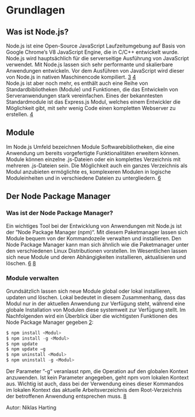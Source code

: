 # Grundlagen

## Was ist Node.js?
Node.js ist eine Open-Source JavaScript Laufzeitumgebung auf Basis von Google Chrome’s V8 JavaScript Engine, die in C/C++ entwickelt wurde. Node.js wird hauptsächlich für die serverseitige Ausführung von JavaScript verwendet. Mit Node.js lassen sich sehr performante und skalierbare Anwendungen entwickeln. Vor dem Ausführen von JavaScript wird dieser von Node.js in nativen Maschinencode kompiliert. [3](../quellen.md) [4](../quellen.md)  
Node.js ist aber noch mehr, es enthält auch eine Reihe von Standardbibliotheken (Module) und Funktionen, die das Entwickeln von Serveranwendungen stark vereinfachen. Eines der bekanntesten Standardmodule ist das Express.js Modul, welches einem Entwickler die Möglichkeit gibt, mit sehr wenig Code einen kompletten Webserver zu erstellen. [4](../quellen.md)

## Module
Im Node.js Umfeld bezeichnen Module Softwarebibliotheken, die eine Anwendung um bereits vorgefertigte Funktionalitäten erweitern können.  
Module können einzelne .js-Dateien oder ein komplettes Verzeichnis mit mehreren .js-Dateien sein. Die Möglichkeit auch ein ganzes Verzeichnis als Modul anzubieten ermöglichte es, komplexeren Modulen in logische Moduleinheiten und in verschiedene Dateien zu untergliedern. [6](../quellen.md)

## Der Node Package Manager

### Was ist der Node Package Manager?
Ein wichtiges Tool bei der Entwicklung von Anwendungen mit Node.js ist der ”Node Package Manager (npm)“. Mit diesem Paketmanager lassen sich Module bequem von der Kommandozeile verwalten und installieren. Den Node Package Manager kann man sich ähnlich wie die Paketmanager unter den verschiedenen Linux Distributionen vorstellen. Im Wesentlichen lassen sich neue Module und deren Abhängigkeiten installieren, aktualisieren und löschen. [6](../quellen.md) [8](../quellen.md)  

### Module verwalten
Grundsätzlich lassen sich neue Module global oder lokal installieren, updaten und löschen. Lokal bedeutet in diesem Zusammenhang, dass das Modul nur in der aktuellen Anwendung zur Verfügung steht, während eine globale Installation von Modulen diese systemweit zur Verfügung stellt. Im Nachfolgenden wird ein Überblick über die wichtigsten Funktionen des Node Package Manager gegeben [2](../quellen.md):
```javascript
$ npm install <Modul>
$ npm install -g <Modul>
$ npm update
$ npm update −g
$ npm uninstall <Modul>
$ npm uninstall -g <Modul>
```  
Der Parameter ”-g“ veranlasst npm, die Operation auf den globalen Kontext anzuwenden. Ist kein Parameter angegeben, geht npm vom lokalen Kontext aus. Wichtig ist auch, dass bei der Verwendung eines dieser Kommandos im lokalen Kontext das aktuelle Arbeitsverzeichnis dem Root-Verzeichnis der betroffenen Anwendung entsprechen muss. [8](../quellen.md)  

Autor: Niklas Harting